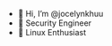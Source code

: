 - 🌱 Hi, I’m @jocelynkhuu
- 🔐 Security Engineer
- 🐧 Linux Enthusiast

<!---
jocelynkhuu/jocelynkhuu is a ✨ special ✨ repository because its `README.md` (this file) appears on your GitHub profile.
You can click the Preview link to take a look at your changes.
--->

